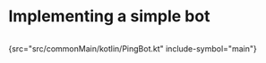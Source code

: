 # Implementing a simple bot

```kotlin

```
{src="src/commonMain/kotlin/PingBot.kt" include-symbol="main"}
